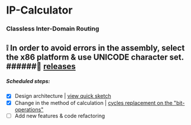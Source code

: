 # IP-Calculator
### Classless Inter-Domain Routing
:grey_exclamation: In order to avoid errors in the assembly, select the x86 platform & use UNICODE character set.
######:ghost: [releases](https://github.com/Art-Stea1th/IP-Calc/releases)
--
##### Scheduled steps:
- [x] Design architecture | [view quick sketch](https://github.com/Art-Stea1th/IP-Calc/blob/master/Diagrams/IP-Calc%20class-diagram.pdf)
- [x] Change in the method of calculation | [cycles replacement on the "bit-operations"](https://github.com/Art-Stea1th/IP-Calc/commit/75c4d2a3eab22fee181a3c37ec83b442f7b85c45)
- [ ] Add new features & code refactoring
